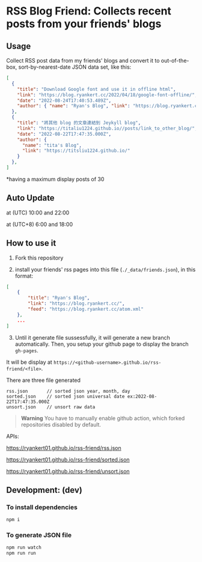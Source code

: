 # RSS Blog Friend: Collects recent posts from your friends' blogs

## Usage

Collect RSS post data from my friends' blogs and convert it to out-of-the-box, sort-by-nearest-date JSON data set, like this:

```json
[
  {
    "title": "Download Google font and use it in offline html",
    "link": "https://blog.ryankert.cc/2022/04/18/google-font-offline/",
    "date": "2022-08-24T17:40:53.489Z",
    "author": { "name": "Ryan's Blog", "link": "https://blog.ryankert.cc/" }
  },
  {
    "title": "將其他 blog 的文章連結到 Jeykyll blog",
    "link": "https://titaliu1224.github.io//posts/link_to_other_blog/",
    "date": "2022-08-22T17:47:35.000Z",
    "author": {
      "name": "tita's Blog",
      "link": "https://titsliu1224.github.io/"
    }
  },
]
```
*having a maximum display posts of 30

## Auto Update

at (UTC) 10:00 and 22:00

at (UTC+8) 6:00 and 18:00

## How to use it

1. Fork this repository

2. install your friends' rss pages into this file (`./_data/friends.json`), in this format:

```json
[
    {
        "title": "Ryan's Blog",
        "link": "https://blog.ryankert.cc/",
        "feed": "https://blog.ryankert.cc/atom.xml"
    },
    ...
]
```

3. Until it generate file sussessfully, it will generate a new branch automatically. Then, you setup your github page to display the branch `gh-pages`.

It will be display at `https://<github-username>.github.io/rss-friend/<file>`.

There are three file generated

```
rss.json       // sorted json year, month, day
sorted.json    // sorted json universal date ex:2022-08-22T17:47:35.000Z
unsort.json    // unsort raw data
```

> **Warning**
> You have to manually enable github action, which forked repositories disabled by default.

APIs:

https://ryankert01.github.io/rss-friend/rss.json

https://ryankert01.github.io/rss-friend/sorted.json

https://ryankert01.github.io/rss-friend/unsort.json


## Development: (dev)

### To install dependencies

```zsh
npm i
```

### To generate JSON file

```zsh
npm run watch
npm run run
```
